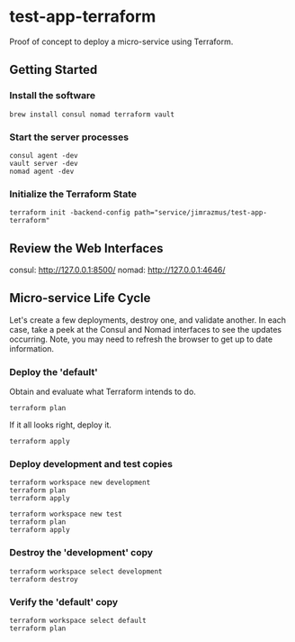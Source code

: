 # test-app-terraform

Proof of concept to deploy a micro-service using Terraform.

## Getting Started

### Install the software

```
brew install consul nomad terraform vault
```

### Start the server processes

```
consul agent -dev
vault server -dev
nomad agent -dev
```

### Initialize the Terraform State

```
terraform init -backend-config path="service/jimrazmus/test-app-terraform"
```

## Review the Web Interfaces

consul: http://127.0.0.1:8500/
nomad: http://127.0.0.1:4646/

## Micro-service Life Cycle

Let's create a few deployments, destroy one, and validate another. In each case, take a peek at the Consul and Nomad interfaces to see the updates occurring. Note, you may need to refresh the browser to get up to date information.

### Deploy the 'default'

Obtain and evaluate what Terraform intends to do.

```
terraform plan
```

If it all looks right, deploy it.

```
terraform apply
```

### Deploy development and test copies

```
terraform workspace new development
terraform plan
terraform apply

terraform workspace new test
terraform plan
terraform apply
```

### Destroy the 'development' copy

```
terraform workspace select development
terraform destroy
```

### Verify the 'default' copy

```
terraform workspace select default
terraform plan
```
